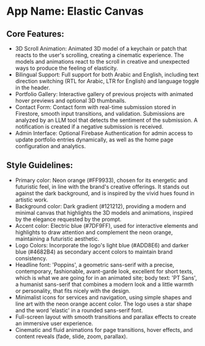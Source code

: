 # **App Name**: Elastic Canvas

## Core Features:

- 3D Scroll Animation: Animated 3D model of a keychain or patch that reacts to the user's scrolling, creating a cinematic experience. The models and animations react to the scroll in creative and unexpected ways to produce the feeling of elasticity.
- Bilingual Support: Full support for both Arabic and English, including text direction switching (RTL for Arabic, LTR for English) and language toggle in the header.
- Portfolio Gallery: Interactive gallery of previous projects with animated hover previews and optional 3D thumbnails.
- Contact Form: Contact form with real-time submission stored in Firestore, smooth input transitions, and validation. Submissions are analyzed by an LLM tool that detects the sentiment of the submission. A notification is created if a negative submission is received.
- Admin Interface: Optional Firebase Authentication for admin access to update portfolio entries dynamically, as well as the home page configuration and analytics.

## Style Guidelines:

- Primary color: Neon orange (#FF9933), chosen for its energetic and futuristic feel, in line with the brand's creative offerings. It stands out against the dark background, and is inspired by the vivid hues found in artistic work.
- Background color: Dark gradient (#121212), providing a modern and minimal canvas that highlights the 3D models and animations, inspired by the elegance requested by the prompt.
- Accent color: Electric blue (#7DF9FF), used for interactive elements and highlights to draw attention and complement the neon orange, maintaining a futuristic aesthetic.
- Logo Colors: Incorporate the logo's light blue (#ADD8E6) and darker blue (#4682B4) as secondary accent colors to maintain brand consistency.
- Headline font: 'Poppins', a geometric sans-serif with a precise, contemporary, fashionable, avant-garde look, excellent for short texts, which is what we are going for in an animated site; body text: 'PT Sans', a humanist sans-serif that combines a modern look and a little warmth or personality, that fits nicely with the design.
- Minimalist icons for services and navigation, using simple shapes and line art with the neon orange accent color. The logo uses a star shape and the word 'elastic' in a rounded sans-serif font.
- Full-screen layout with smooth transitions and parallax effects to create an immersive user experience.
- Cinematic and fluid animations for page transitions, hover effects, and content reveals (fade, slide, zoom, parallax).
